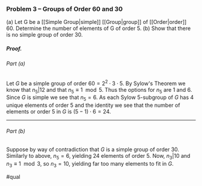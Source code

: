 ### Problem 3 – Groups of Order 60 and 30
(a) Let G be a [[Simple Group|simple]] [[Group|group]] of [[Order|order]] 60. Determine the number of elements of G of order 5.
(b) Show that there is no simple group of order 30.

##### *Proof.*
###### Part (a)
Let $G$ be a simple group of order $60=2^2\cdot3\cdot 5.$ 
By Sylow's Theorem we know that $n_5|12$ and that $n_5\equiv 1\mod{5}$. Thus the options for $n_5$ are $1$ and $6$. Since $G$ is simple we see that $n_5=6$. As each Sylow $5$-subgroup of $G$ has $4$ unique elements of order $5$ and the identity we see that the number of elements or order $5$ in $G$ is $(5-1)\cdot 6=24$. 
***
###### Part (b)
Suppose by way of contradiction that $G$ is a simple group of order $30$. Similarly to above, $n_5=6$, yielding $24$ elements of order $5$. Now, $n_3|10$ and $n_3\equiv 1\mod{3}$, so $n_3=10$, yielding far too many elements to fit in $G$. 

#qual